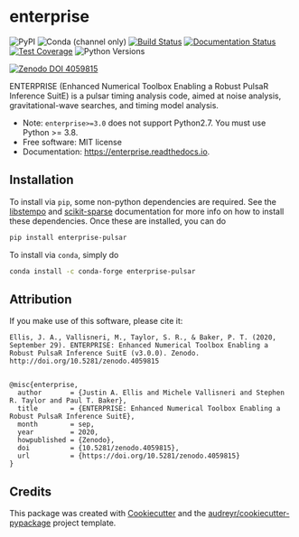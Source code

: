 # enterprise

![PyPI](https://img.shields.io/pypi/v/enterprise-pulsar)
![Conda (channel only)](https://img.shields.io/conda/vn/conda-forge/enterprise-pulsar)
[![Build Status](https://github.com/nanograv/enterprise/workflows/CI-Tests/badge.svg)](https://github.com/nanograv/enterprise/actions)
[![Documentation Status](https://readthedocs.org/projects/enterprise/badge/?version=latest)](https://enterprise.readthedocs.io/en/latest/?badge=latest)
[![Test Coverage](https://codecov.io/gh/nanograv/enterprise/branch/master/graph/badge.svg?token=YXSX3293VF)](https://codecov.io/gh/nanograv/enterprise)
![Python Versions](https://img.shields.io/badge/python-3.8%2C%203.9%2C%203.10%2C%203.11%2C%203.12-blue.svg)

[![Zenodo DOI 4059815](https://zenodo.org/badge/DOI/10.5281/zenodo.4059815.svg)](https://doi.org/10.5281/zenodo.4059815)

ENTERPRISE (Enhanced Numerical Toolbox Enabling a Robust PulsaR
Inference SuitE) is a pulsar timing analysis code, aimed at noise
analysis, gravitational-wave searches, and timing model analysis.

-   Note: `enterprise>=3.0` does not support Python2.7. You must use
    Python \>= 3.8.
-   Free software: MIT license
-   Documentation: <https://enterprise.readthedocs.io>.

## Installation

To install via `pip`, some non-python dependencies are required. See the
[libstempo](https://github.com/vallis/libstempo#pip-install) and
[scikit-sparse](https://github.com/scikit-sparse/scikit-sparse#with-pip)
documentation for more info on how to install these dependencies. Once
these are installed, you can do

```bash
pip install enterprise-pulsar
```

To install via `conda`, simply do

```bash
conda install -c conda-forge enterprise-pulsar
```

## Attribution

If you make use of this software, please cite it:

    Ellis, J. A., Vallisneri, M., Taylor, S. R., & Baker, P. T. (2020, September 29). ENTERPRISE: Enhanced Numerical Toolbox Enabling a Robust PulsaR Inference SuitE (v3.0.0). Zenodo. http://doi.org/10.5281/zenodo.4059815


    @misc{enterprise,
      author       = {Justin A. Ellis and Michele Vallisneri and Stephen R. Taylor and Paul T. Baker},
      title        = {ENTERPRISE: Enhanced Numerical Toolbox Enabling a Robust PulsaR Inference SuitE},
      month        = sep,
      year         = 2020,
      howpublished = {Zenodo},
      doi          = {10.5281/zenodo.4059815},
      url          = {https://doi.org/10.5281/zenodo.4059815}
    }

## Credits

This package was created with
[Cookiecutter](https://github.com/audreyr/cookiecutter) and the
[audreyr/cookiecutter-pypackage](https://github.com/audreyr/cookiecutter-pypackage)
project template.

